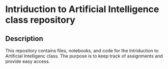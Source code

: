 # Intriduction to Artificial Intelligence class repository

## Description

This repository contains files, notebooks, and code for the Intriduction to Artificial Intelligenc class. The purpose is to keep track of assignments and provide easy access.
